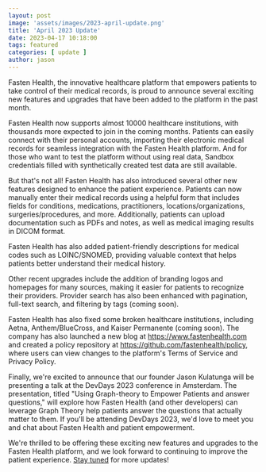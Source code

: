 ```yaml
---
layout: post
image: 'assets/images/2023-april-update.png'
title: 'April 2023 Update'
date: 2023-04-17 10:18:00
tags: featured
categories: [ update ]
author: jason
---
```



Fasten Health, the innovative healthcare platform that empowers patients to take control of 
their medical records, is proud to announce several exciting new features and upgrades 
that have been added to the platform in the past month.

Fasten Health now supports almost 10000 healthcare institutions, with thousands more expected to 
join in the coming months. Patients can easily connect with their personal accounts, importing their 
electronic medical records for seamless integration with the Fasten Health platform. And for those 
who want to test the platform without using real data, Sandbox credentials filled with synthetically
created test data are still available.

But that's not all! Fasten Health has also introduced several other new features designed to enhance 
the patient experience. Patients can now manually enter their medical records using a helpful form 
that includes fields for conditions, medications, practitioners, locations/organizations, 
surgeries/procedures, and more. Additionally, patients can upload documentation such as PDFs and notes, 
as well as medical imaging results in DICOM format.

Fasten Health has also added patient-friendly descriptions for medical codes such as LOINC/SNOMED, 
providing valuable context that helps patients better understand their medical history.

Other recent upgrades include the addition of branding logos and homepages for many sources, making 
it easier for patients to recognize their providers. Provider search has also been enhanced with 
pagination, full-text search, and filtering by tags (coming soon).

Fasten Health has also fixed some broken healthcare institutions, including Aetna, Anthem/BlueCross, 
and Kaiser Permanente (coming soon). The company has also launched a new blog at https://www.fastenhealth.com 
and created a policy repository at https://github.com/fastenhealth/policy, where users can view changes to 
the platform's Terms of Service and Privacy Policy.

Finally, we're excited to announce that our founder Jason Kulatunga will be presenting a talk at the DevDays 2023 
conference in Amsterdam. The presentation, titled "Using Graph-theory to Empower Patients and answer 
questions," will explore how Fasten Health (and other developers) can leverage Graph Theory help patients answer the questions
that actually matter to them. If you'll be attending DevDays 2023, we'd love to meet you and chat about Fasten 
Health and patient empowerment.

We're thrilled to be offering these exciting new features and upgrades to the Fasten Health platform,
and we look forward to continuing to improve the patient experience. [Stay tuned](https://forms.gle/SNsYX9BNMXB6TuTw6) for more updates!
